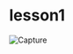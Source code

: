 # lesson1
![Capture](https://user-images.githubusercontent.com/88095232/149627372-ccdd1267-9749-4681-8ba3-9e1f3c245f96.PNG)
